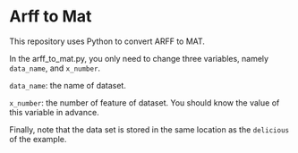 # Arff to Mat

This repository uses Python to convert ARFF to MAT.

In the arff_to_mat.py, you only need to change three variables, namely `data_name`, and `x_number`.

`data_name`: the name of dataset.

`x_number`: the number of feature of dataset. You should know the value of this variable in advance.

Finally, note that the data set is stored in the same location as the `delicious` of the example.


